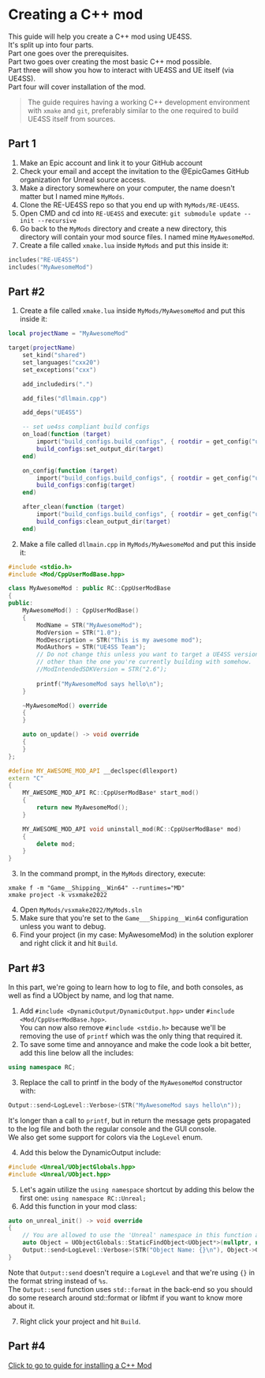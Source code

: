 # Creating a C++ mod

This guide will help you create a C++ mod using UE4SS.  
It's split up into four parts.  
Part one goes over the prerequisites.  
Part two goes over creating the most basic C++ mod possible.  
Part three will show you how to interact with UE4SS and UE itself (via UE4SS).  
Part four will cover installation of the mod.

> The guide requires having a working C++ development environment with `xmake` and `git`, preferably similar to the one required to build UE4SS itself from sources.

## Part 1
1. Make an Epic account and link it to your GitHub account
2. Check your email and accept the invitation to the @EpicGames GitHub organization for Unreal source access.
3. Make a directory somewhere on your computer, the name doesn't matter but I named mine `MyMods`.
4. Clone the RE-UE4SS repo so that you end up with `MyMods/RE-UE4SS`.
5. Open CMD and cd into `RE-UE4SS` and execute: `git submodule update --init --recursive`
6. Go back to the `MyMods` directory and create a new directory, this directory will contain your mod source files.
I named mine `MyAwesomeMod`.
7. Create a file called `xmake.lua` inside `MyMods` and put this inside it:
```lua
includes("RE-UE4SS")
includes("MyAwesomeMod")
```

## Part #2
1. Create a file called `xmake.lua` inside `MyMods/MyAwesomeMod` and put this inside it:
```lua
local projectName = "MyAwesomeMod"

target(projectName)
    set_kind("shared")
    set_languages("cxx20")
    set_exceptions("cxx")

    add_includedirs(".")

    add_files("dllmain.cpp")

    add_deps("UE4SS")

    -- set ue4ss compliant build configs
    on_load(function (target)
        import("build_configs.build_configs", { rootdir = get_config("ue4ssRoot") })
        build_configs:set_output_dir(target)
    end)

    on_config(function (target)
        import("build_configs.build_configs", { rootdir = get_config("ue4ssRoot") })
        build_configs:config(target)
    end)

    after_clean(function (target)
        import("build_configs.build_configs", { rootdir = get_config("ue4ssRoot") })
        build_configs:clean_output_dir(target)
    end)
```
2. Make a file called `dllmain.cpp` in `MyMods/MyAwesomeMod` and put this inside it:
```c++
#include <stdio.h>
#include <Mod/CppUserModBase.hpp>

class MyAwesomeMod : public RC::CppUserModBase
{
public:
    MyAwesomeMod() : CppUserModBase()
    {
        ModName = STR("MyAwesomeMod");
        ModVersion = STR("1.0");
        ModDescription = STR("This is my awesome mod");
        ModAuthors = STR("UE4SS Team");
        // Do not change this unless you want to target a UE4SS version
        // other than the one you're currently building with somehow.
        //ModIntendedSDKVersion = STR("2.6");
        
        printf("MyAwesomeMod says hello\n");
    }

    ~MyAwesomeMod() override
    {
    }

    auto on_update() -> void override
    {
    }
};

#define MY_AWESOME_MOD_API __declspec(dllexport)
extern "C"
{
    MY_AWESOME_MOD_API RC::CppUserModBase* start_mod()
    {
        return new MyAwesomeMod();
    }

    MY_AWESOME_MOD_API void uninstall_mod(RC::CppUserModBase* mod)
    {
        delete mod;
    }
}
```
3. In the command prompt, in the `MyMods` directory, execute:
```
xmake f -m "Game__Shipping__Win64" --runtimes="MD"
xmake project -k vsxmake2022
```
4. Open `MyMods/vsxmake2022/MyMods.sln`
5. Make sure that you're set to the `Game___Shipping__Win64` configuration unless you want to debug.
6. Find your project (in my case: MyAwesomeMod) in the solution explorer and right click it and hit `Build`.

## Part #3
In this part, we're going to learn how to log to file, and both consoles, as well as find a UObject by name, and log that name.
1. Add `#include <DynamicOutput/DynamicOutput.hpp>` under `#include <Mod/CppUserModBase.hpp>`.  
You can now also remove `#include <stdio.h>` because we'll be removing the use of `printf` which was the only thing that required it.
2. To save some time and annoyance and make the code look a bit better, add this line below all the includes:
```c++
using namespace RC;
```
3. Replace the call to printf in the body of the `MyAwesomeMod` constructor with:
```c++
Output::send<LogLevel::Verbose>(STR("MyAwesomeMod says hello\n"));
```
It's longer than a call to `printf`, but in return the message gets propagated to the log file and both the regular console and the GUI console.  
We also get some support for colors via the `LogLevel` enum.

4. Add this below the DynamicOutput include:
```c++
#include <Unreal/UObjectGlobals.hpp>
#include <Unreal/UObject.hpp>
```
5. Let's again utilize the `using namespace` shortcut by adding this below the first one: `using namespace RC::Unreal;`
6. Add this function in your mod class:
```c++
auto on_unreal_init() -> void override
{
    // You are allowed to use the 'Unreal' namespace in this function and anywhere else after this function has fired.
    auto Object = UObjectGlobals::StaticFindObject<UObject*>(nullptr, nullptr, STR("/Script/CoreUObject.Object"));
    Output::send<LogLevel::Verbose>(STR("Object Name: {}\n"), Object->GetFullName());
}
```
Note that `Output::send` doesn't require a `LogLevel` and that we're using `{}` in the format string instead of `%s`.  
The `Output::send` function uses `std::format` in the back-end so you should do some research around std::format or libfmt if you want to know more about it.

7. Right click your project and hit `Build`.

## Part #4

[Click to go to guide for installing a C++ Mod](./installing-a-c++-mod.md)
